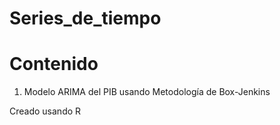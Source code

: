# Series_de_tiempo

# Contenido
1. Modelo ARIMA del PIB usando Metodología de Box-Jenkins

Creado usando R